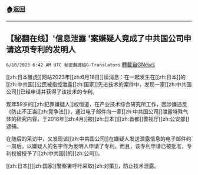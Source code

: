 ###  [:house:返回](README.md)
---


## 【秘翻在线】'信息泄露 '案嫌疑人竟成了中共国公司申请这项专利的发明人
`6/18/2023 6:42 AM UTC 秘密翻譯組G-Translators` [轉載自GNews](https://gnews.org/articles/1391166)

         

[[zh:日本雅虎]]网站2023年[[zh:6月18日]]读消息：在一起发生在[[zh:日本]]的[[zh:中共国]]公民被指控泄露[[zh:国家]]先进技术的案件中，发现一家[[zh:中共国公司]]已经申请并获得了该技术的专利。

现年59岁的[[zh:犯罪嫌疑人]]权恒道，在产业技术综合研究所工作，因涉嫌违反《防止不正当[[zh:竞争法]]》，通过电子邮件向一家[[zh:中共国公司]]泄露特殊气体的研究内容，于2018年[[zh:4月]]被[[zh:日本]][[zh:首都]]警视厅[[zh:公安部]]逮捕。

在随后的采访中，又发现该[[zh:中共国公司]]在嫌疑人发送泄露信息的电子邮件约一周后，以嫌疑人的名字作为发明人申请了专利。而且，该专利申请已被批准，专利权被授予了[[zh:中共国]]的[[zh:公司]]。

[[zh:日本]][[zh:国家]]警察署呼吁采取[[zh:对策]]，防止技术泄露。
